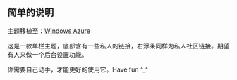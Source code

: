 简单的说明
----------
主题移植至：[Windows Azure](http://www.windowsazure.com/)

这是一款单栏主题，底部含有一些私人的链接，右浮条同样为私人社区链接。期望有人来做一个后台设置功能。

你需要自己动手，才能更好的使用它。Have fun ^_^